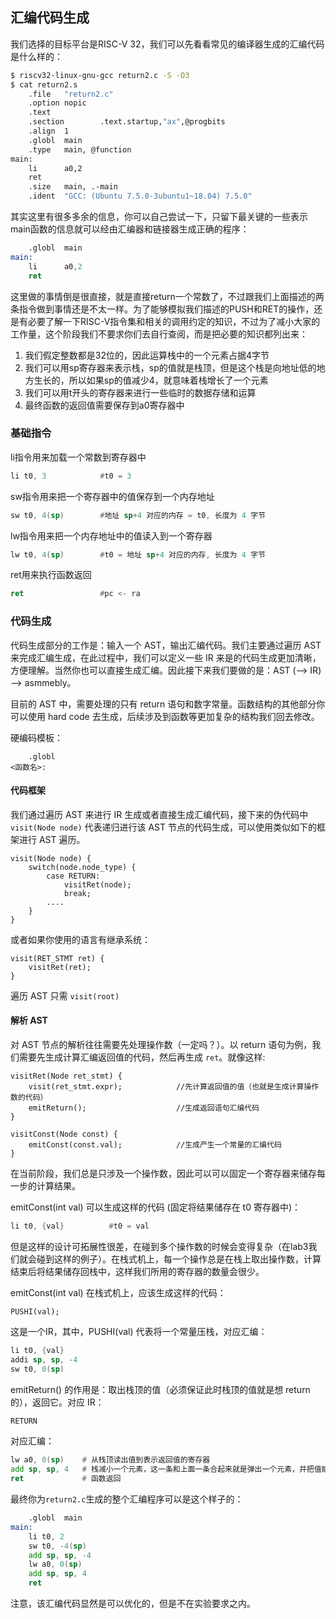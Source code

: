 ## 汇编代码生成

我们选择的目标平台是RISC-V 32，我们可以先看看常见的编译器生成的汇编代码是什么样的：

```bash
$ riscv32-linux-gnu-gcc return2.c -S -O3
$ cat return2.s
    .file   "return2.c"
    .option nopic
    .text
    .section        .text.startup,"ax",@progbits
    .align  1
    .globl  main
    .type   main, @function
main:
    li      a0,2
    ret
    .size   main, .-main
    .ident  "GCC: (Ubuntu 7.5.0-3ubuntu1~18.04) 7.5.0"
```

其实这里有很多多余的信息，你可以自己尝试一下，只留下最关键的一些表示main函数的信息就可以经由汇编器和链接器生成正确的程序：

```nasm
    .globl  main
main:
    li      a0,2
    ret
```

这里做的事情倒是很直接，就是直接return一个常数了，不过跟我们上面描述的两条指令做到事情还是不太一样。为了能够模拟我们描述的PUSH和RET的操作，还是有必要了解一下RISC-V指令集和相关的调用约定的知识，不过为了减小大家的工作量，这个阶段我们不要求你们去自行查阅，而是把必要的知识都列出来：

1. 我们假定整数都是32位的，因此运算栈中的一个元素占据4字节
2. 我们可以用sp寄存器来表示栈，sp的值就是栈顶，但是这个栈是向地址低的地方生长的，所以如果sp的值减少4，就意味着栈增长了一个元素
3. 我们可以用t开头的寄存器来进行一些临时的数据存储和运算
4. 最终函数的返回值需要保存到a0寄存器中

### 基础指令

li指令用来加载一个常数到寄存器中
```asm
li t0, 3            #t0 = 3
```
sw指令用来把一个寄存器中的值保存到一个内存地址
```asm
sw t0, 4(sp)        #地址 sp+4 对应的内存 = t0, 长度为 4 字节
```
lw指令用来把一个内存地址中的值读入到一个寄存器
```asm
lw t0, 4(sp)        #t0 = 地址 sp+4 对应的内存, 长度为 4 字节
```
ret用来执行函数返回
```asm
ret                 #pc <- ra
```

### 代码生成

代码生成部分的工作是：输入一个 AST，输出汇编代码。我们主要通过遍历 AST 来完成汇编生成，在此过程中，我们可以定义一些 IR 来是的代码生成更加清晰，方便理解。当然你也可以直接生成汇编。因此接下来我们要做的是：AST (--> IR) --> asmmebly。

目前的 AST 中，需要处理的只有 return 语句和数字常量。函数结构的其他部分你可以使用 hard code 去生成，后续涉及到函数等更加复杂的结构我们回去修改。

硬编码模板：
```
    .globl
<函数名>:
```

#### 代码框架

我们通过遍历 AST 来进行 IR 生成或者直接生成汇编代码，接下来的伪代码中 `visit(Node node)` 代表递归进行该 AST 节点的代码生成，可以使用类似如下的框架进行 AST 遍历。

```
visit(Node node) {
    switch(node.node_type) {
        case RETURN:
            visitRet(node);
            break;
        ....
    }
}
```
或者如果你使用的语言有继承系统：
```
visit(RET_STMT ret) {
    visitRet(ret);
}
```
遍历 AST 只需 `visit(root)`

#### 解析 AST

对 AST 节点的解析往往需要先处理操作数（一定吗？）。以 return 语句为例，我们需要先生成计算汇编返回值的代码，然后再生成 `ret`。就像这样:

```
visitRet(Node ret_stmt) {
    visit(ret_stmt.expr);            //先计算返回值的值（也就是生成计算操作数的代码）          
    emitReturn();                    //生成返回语句汇编代码 
}

visitConst(Node const) {
    emitConst(const.val);            //生成产生一个常量的汇编代码
}
```

在当前阶段，我们总是只涉及一个操作数，因此可以可以固定一个寄存器来储存每一步的计算结果。

emitConst(int val) 可以生成这样的代码 (固定将结果储存在 t0 寄存器中)：

```asm
li t0, {val}          #t0 = val
```

但是这样的设计可拓展性很差，在碰到多个操作数的时候会变得复杂（在lab3我们就会碰到这样的例子）。在栈式机上，每一个操作总是在栈上取出操作数，计算结束后将结果储存回栈中，这样我们所用的寄存器的数量会很少。

emitConst(int val) 在栈式机上，应该生成这样的代码：

```
PUSHI(val);
```
这是一个IR，其中，PUSHI(val) 代表将一个常量压栈，对应汇编：

```asm
li t0, {val}
addi sp, sp, -4
sw t0, 0(sp)
```
emitReturn() 的作用是：取出栈顶的值（必须保证此时栈顶的值就是想 return 的），返回它。对应 IR：

```asm
RETURN
```

对应汇编：

```asm
lw a0, 0(sp)    # 从栈顶读出值到表示返回值的寄存器
add sp, sp, 4   # 栈减小一个元素，这一条和上面一条合起来就是弹出一个元素，并把值赋给a0
ret             # 函数返回
```

最终你为`return2.c`生成的整个汇编程序可以是这个样子的：

```asm
    .globl  main
main:
    li t0, 2
    sw t0, -4(sp)
    add sp, sp, -4
    lw a0, 0(sp)
    add sp, sp, 4
    ret
```

注意，该汇编代码显然是可以优化的，但是不在实验要求之内。
